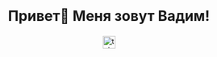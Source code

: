 <br clear="both">

###

<h1 align="center">Привет👋 Меня зовут Вадим!</h1>

###

<div align="center">
  <a href="https://t.me/kvisidisi" target="_blank">
    <img src="https://img.shields.io/static/v1?message=Telegram&logo=telegram&label=&color=2CA5E0&logoColor=white&labelColor=&style=for-the-badge" height="25" alt="telegram logo"  />
  </a>
</div>

